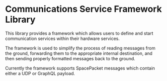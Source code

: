 # Communications Service Framework Library

This library provides a framework which allows users to define and start communication
services within their hardware services.

The framework is used to simplify the process of reading messages from the ground,
forwarding them to the appropriate internal destination, and then sending properly
formatted messages back to the ground.

Currently the framework supports SpacePacket messages which contain either a UDP or
GraphQL payload. 